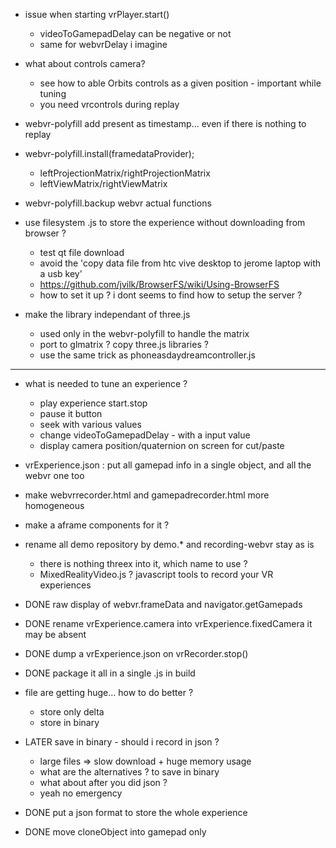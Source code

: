 - issue when starting vrPlayer.start()
  - videoToGamepadDelay can be negative or not
  - same for webvrDelay i imagine
- what about controls camera?
  - see how to able Orbits controls as a given position - important while tuning
  - you need vrcontrols during replay
- webvr-polyfill add present as timestamp... even if there is nothing to replay

- webvr-polyfill.install(framedataProvider);
  - leftProjectionMatrix/rightProjectionMatrix
  - leftViewMatrix/rightViewMatrix

- webvr-polyfill.backup webvr actual functions 


- use filesystem .js to store the experience without downloading from browser ?
  - test qt file download
  - avoid the 'copy data file from htc vive desktop to jerome laptop with a usb key'
  - https://github.com/jvilk/BrowserFS/wiki/Using-BrowserFS 
  - how to set it up ? i dont seems to find how to setup the server ?

- make the library independant of three.js
  - used only in the webvr-polyfill to handle the matrix
  - port to glmatrix ? copy three.js libraries ?
  - use the same trick as phoneasdaydreamcontroller.js

----------------

- what is needed to tune an experience ?
  - play experience start.stop
  - pause it button
  - seek with various values
  - change videoToGamepadDelay - with a input value
  - display camera position/quaternion on screen for cut/paste
- vrExperience.json : put all gamepad info in a single object, and all the webvr one too
- make webvrrecorder.html and gamepadrecorder.html more homogeneous
- make a aframe components for it ?

- rename all demo repository by demo.* and recording-webvr stay as is
  - there is nothing threex into it, which name to use ?
  - MixedRealityVideo.js ? javascript tools to record your VR experiences

- DONE raw display of webvr.frameData and navigator.getGamepads
- DONE rename vrExperience.camera into vrExperience.fixedCamera it may be absent
- DONE dump a vrExperience.json on vrRecorder.stop()
- DONE package it all in a single .js in build
- file are getting huge... how to do better ?
  - store only delta
  - store in binary
- LATER save in binary - should i record in json ?
  - large files => slow download + huge memory usage
  - what are the alternatives ? to save in binary
  - what about after you did json ?
  - yeah no emergency

- DONE put a json format to store the whole experience
- DONE move cloneObject into gamepad only
